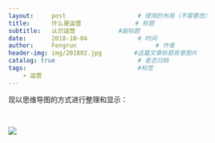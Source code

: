 ```yaml
---
layout:     post                    # 使用的布局（不需要改）
title:      什么是运营               # 标题 
subtitle:   认识运营            #副标题
date:       2018-10-04              # 时间
author:     Fengrun                      # 作者
header-img: img/201802.jpg         #这篇文章标题背景图片
catalog: true                       # 是否归档
tags:                               #标签
    - 运营
---
```


现以思维导图的方式进行整理和显示：

<br/>

![](https://s1.ax1x.com/2018/10/04/i8914x.png)
